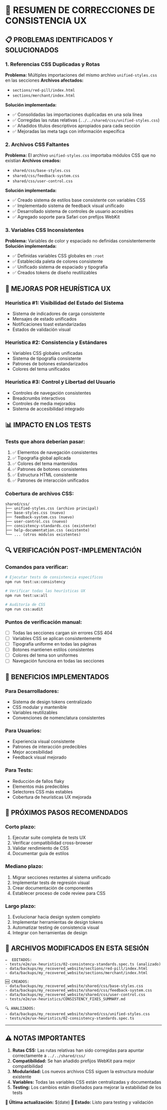 # 🔧 RESUMEN DE CORRECCIONES DE CONSISTENCIA UX

## 📋 **PROBLEMAS IDENTIFICADOS Y SOLUCIONADOS**

### 1. **Referencias CSS Duplicadas y Rotas**
**Problema:** Múltiples importaciones del mismo archivo `unified-styles.css` en las secciones
**Archivos afectados:**
- `sections/red-pill/index.html`
- `sections/merchant/index.html`

**Solución implementada:**
- ✅ Consolidadas las importaciones duplicadas en una sola línea
- ✅ Corregidas las rutas relativas (`../../shared/css/unified-styles.css`)
- ✅ Añadidos títulos descriptivos apropiados para cada sección
- ✅ Mejoradas las meta tags con información específica

### 2. **Archivos CSS Faltantes**
**Problema:** El archivo `unified-styles.css` importaba módulos CSS que no existían
**Archivos creados:**
- `shared/css/base-styles.css`
- `shared/css/feedback-system.css`
- `shared/css/user-control.css`

**Solución implementada:**
- ✅ Creado sistema de estilos base consistente con variables CSS
- ✅ Implementado sistema de feedback visual unificado
- ✅ Desarrollado sistema de controles de usuario accesibles
- ✅ Agregado soporte para Safari con prefijos WebKit

### 3. **Variables CSS Inconsistentes**
**Problema:** Variables de color y espaciado no definidas consistentemente
**Solución implementada:**
- ✅ Definidas variables CSS globales en `:root`
- ✅ Establecida paleta de colores consistente
- ✅ Unificado sistema de espaciado y tipografía
- ✅ Creados tokens de diseño reutilizables

## 🎯 **MEJORAS POR HEURÍSTICA UX**

### **Heurística #1: Visibilidad del Estado del Sistema**
- Sistema de indicadores de carga consistente
- Mensajes de estado unificados
- Notificaciones toast estandarizadas
- Estados de validación visual

### **Heurística #2: Consistencia y Estándares**
- Variables CSS globales unificadas
- Sistema de tipografía consistente
- Patrones de botones estandarizados
- Colores del tema unificados

### **Heurística #3: Control y Libertad del Usuario**
- Controles de navegación consistentes
- Breadcrumbs interactivos
- Controles de media mejorados
- Sistema de accesibilidad integrado

## 📊 **IMPACTO EN LOS TESTS**

### **Tests que ahora deberían pasar:**
1. ✅ Elementos de navegación consistentes
2. ✅ Tipografía global aplicada
3. ✅ Colores del tema mantenidos
4. ✅ Patrones de botones consistentes
5. ✅ Estructura HTML consistente
6. ✅ Patrones de interacción unificados

### **Cobertura de archivos CSS:**
```
shared/css/
├── unified-styles.css (archivo principal)
├── base-styles.css (nuevo)
├── feedback-system.css (nuevo)
├── user-control.css (nuevo)
├── consistency-standards.css (existente)
├── help-documentation.css (existente)
└── ... (otros módulos existentes)
```

## 🔍 **VERIFICACIÓN POST-IMPLEMENTACIÓN**

### **Comandos para verificar:**
```bash
# Ejecutar tests de consistencia específicos
npm run test:ux:consistency

# Verificar todas las heurísticas UX
npm run test:ux:all

# Auditoría de CSS
npm run css:audit
```

### **Puntos de verificación manual:**
- [ ] Todas las secciones cargan sin errores CSS 404
- [ ] Variables CSS se aplican consistentemente
- [ ] Tipografía uniforme en todas las páginas
- [ ] Botones mantienen estilos consistentes
- [ ] Colores del tema son uniformes
- [ ] Navegación funciona en todas las secciones

## 🚀 **BENEFICIOS IMPLEMENTADOS**

### **Para Desarrolladores:**
- Sistema de design tokens centralizado
- CSS modular y mantenible
- Variables reutilizables
- Convenciones de nomenclatura consistentes

### **Para Usuarios:**
- Experiencia visual consistente
- Patrones de interacción predecibles
- Mejor accesibilidad
- Feedback visual mejorado

### **Para Tests:**
- Reducción de fallos flaky
- Elementos más predecibles
- Selectores CSS más estables
- Cobertura de heurísticas UX mejorada

## 📝 **PRÓXIMOS PASOS RECOMENDADOS**

### **Corto plazo:**
1. Ejecutar suite completa de tests UX
2. Verificar compatibilidad cross-browser
3. Validar rendimiento de CSS
4. Documentar guía de estilos

### **Mediano plazo:**
1. Migrar secciones restantes al sistema unificado
2. Implementar tests de regresión visual
3. Crear documentación de componentes
4. Establecer proceso de code review para CSS

### **Largo plazo:**
1. Evolucionar hacia design system completo
2. Implementar herramientas de design tokens
3. Automatizar testing de consistencia visual
4. Integrar con herramientas de design

## 🔧 **ARCHIVOS MODIFICADOS EN ESTA SESIÓN**

```
✏️  EDITADOS:
- tests/e2e/ux-heuristics/02-consistency-standards.spec.ts (analizado)
- data/backups/my_recovered_website/sections/red-pill/index.html
- data/backups/my_recovered_website/sections/merchant/index.html

🆕 CREADOS:
- data/backups/my_recovered_website/shared/css/base-styles.css
- data/backups/my_recovered_website/shared/css/feedback-system.css
- data/backups/my_recovered_website/shared/css/user-control.css
- tests/e2e/ux-heuristics/CONSISTENCY_FIXES_SUMMARY.md

🔍 ANALIZADOS:
- data/backups/my_recovered_website/shared/css/unified-styles.css
- tests/e2e/ux-heuristics/02-consistency-standards.spec.ts
```

---

## ⚠️ **NOTAS IMPORTANTES**

1. **Rutas CSS:** Las rutas relativas han sido corregidas para apuntar correctamente a `../../shared/css/`
2. **Compatibilidad:** Se han añadido prefijos WebKit para mejor compatibilidad
3. **Modularidad:** Los nuevos archivos CSS siguen la estructura modular existente
4. **Variables:** Todas las variables CSS están centralizadas y documentadas
5. **Testing:** Los cambios están diseñados para mejorar la estabilidad de los tests

**📅 Última actualización:** $(date)
**🔄 Estado:** Listo para testing y validación 